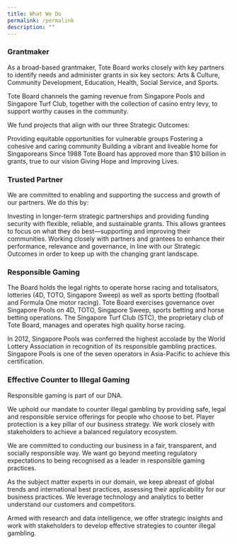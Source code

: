 ```yaml
---
title: What We Do
permalink: /permalink
description: ""
---
```

### Grantmaker
As a broad-based grantmaker, Tote Board works closely with key partners to identify needs and administer grants in six key sectors: Arts & Culture, Community Development, Education, Health, Social Service, and Sports.

Tote Board channels the gaming revenue from Singapore Pools and Singapore Turf Club, together with the collection of casino entry levy, to support worthy causes in the community. 

We fund projects that align with our three Strategic Outcomes:

Providing equitable opportunities for vulnerable groups 
Fostering a cohesive and caring community
Building a vibrant and liveable home for Singaporeans
Since 1988 Tote Board has approved more than $10 billion in grants, true to our vision Giving Hope and Improving Lives.

### Trusted Partner
We are committed to enabling and supporting the success and growth of our partners. We do this by: 

Investing in longer-term strategic partnerships and providing funding security with flexible, reliable, and sustainable grants. This allows grantees to focus on what they do best—supporting and improving their communities. 
Working closely with partners and grantees to enhance their performance, relevance and governance, in line with our Strategic Outcomes in order to keep up with the changing grant landscape. 

### Responsible Gaming
The Board holds the legal rights to operate horse racing and totalisators, lotteries (4D, TOTO, Singapore Sweep) as well as sports betting (football and Formula One motor racing). Tote Board exercises governance over Singapore Pools on 4D, TOTO, Singapore Sweep, sports betting and horse betting operations. The Singapore Turf Club (STC), the proprietary club of Tote Board, manages and operates high quality horse racing.

In 2012, Singapore Pools was conferred the highest accolade by the World Lottery Association in recognition of its responsible gambling practices. Singapore Pools is one of the seven operators in Asia-Pacific to achieve this certification. 

### Effective Counter to Illegal Gaming
Responsible gaming is part of our DNA. 

We  uphold our mandate to counter illegal gambling by providing safe, legal and responsible service offerings for people who choose to bet.  Player protection is a key pillar of our business strategy.  We work closely with stakeholders to achieve a balanced regulatory ecosystem.

We are committed to conducting our business in a fair, transparent, and socially responsible way. We want go beyond meeting regulatory expectations to being recognised as a leader in responsible gaming practices.

As the subject matter experts in our domain,  we keep abreast of global trends and international best practices, assessing their applicability for our business practices. We leverage technology and analytics to better understand our customers and competitors. 

Armed with research and data intelligence, we offer strategic insights and work with stakeholders to develop effective strategies to counter illegal gambling.